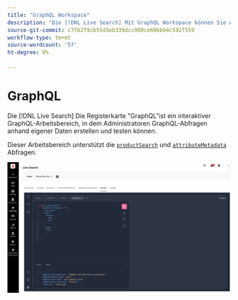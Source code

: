 ```yaml
---
title: "GraphQL Workspace"
description: "Die [!DNL Live Search] Mit GraphQL Workspace können Sie Abfragen mit Ihren Live-Daten erstellen."
source-git-commit: c77b2f9cb55d3eb339dcc900ce606b94c592f559
workflow-type: tm+mt
source-wordcount: '57'
ht-degree: 0%

---
```


# GraphQL

Die [!DNL Live Search] Die Registerkarte &quot;GraphQL&quot;ist ein interaktiver GraphQL-Arbeitsbereich, in dem Administratoren GraphQL-Abfragen anhand eigener Daten erstellen und testen können.

Dieser Arbeitsbereich unterstützt die [`productSearch`](https://developer.adobe.com/commerce/services/graphql/live-search/product-search/) und [`attributeMetadata`](https://developer.adobe.com/commerce/services/graphql/live-search/attribute-metadata/) Abfragen.

![GraphQL Workspace](assets/graphql.png)
